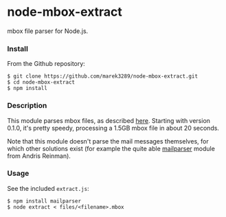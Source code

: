 # node-mbox-extract

mbox file parser for Node.js.

### Install

From the Github repository:

```
$ git clone https://github.com/marek3289/node-mbox-extract.git
$ cd node-mbox-extract
$ npm install
```

### Description

This module parses mbox files, as described [here](http://qmail.org./man/man5/mbox.html). Starting with version 0.1.0, it's pretty speedy, processing a 1.5GB mbox file in about 20 seconds.

Note that this module doesn't parse the mail messages themselves, for which other solutions exist (for example the quite able [mailparser](https://github.com/andris9/mailparser) module from Andris Reinman).

### Usage

See the included `extract.js`:

```
$ npm install mailparser
$ node extract < files/<filename>.mbox
```
